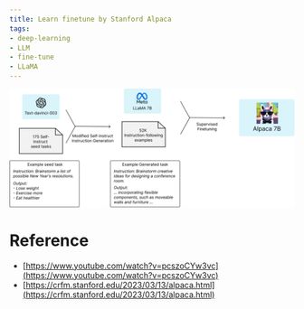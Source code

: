 ```yaml
---
title: Learn finetune by Stanford Alpaca
tags:
- deep-learning
- LLM
- fine-tune
- LLaMA
---
```


![](Deep_Learning_And_Machine_Learning/LLM/train/finr_tune/attachments/Pasted%20image%2020230627145954.png)





# Reference

* [https://www.youtube.com/watch?v=pcszoCYw3vc](https://www.youtube.com/watch?v=pcszoCYw3vc)
* [https://crfm.stanford.edu/2023/03/13/alpaca.html](https://crfm.stanford.edu/2023/03/13/alpaca.html)